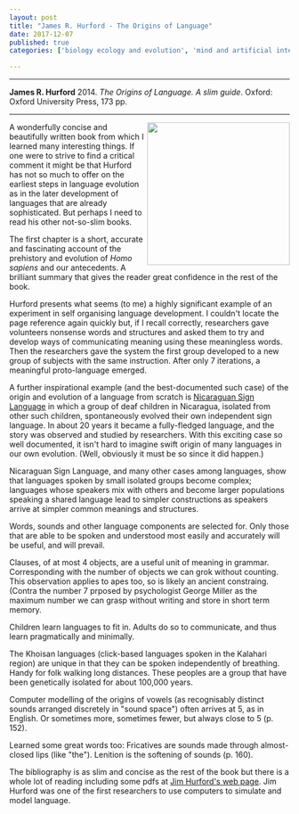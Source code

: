 ```yaml
---
layout: post
title: "James R. Hurford - The Origins of Language"
date: 2017-12-07
published: true
categories: ['biology ecology and evolution', 'mind and artificial intelligence']

---
```



***
<b>James R. Hurford</b> 2014. _The Origins of Language. A slim guide_.  Oxford: Oxford University Press, 173 pp.

***
<img width="256" align="right" src="http://global.oup.com/academic/covers/uk/pdp/9780198701668" alt="">  

A wonderfully concise and beautifully written book from which I learned many interesting things.  If one were to strive to find a critical comment it might be that Hurford has not so  much to offer on the earliest steps in language evolution as in the later development of languages that are already sophisticated.  But perhaps I need to read his other not-so-slim books. 

The first chapter is a short, accurate and fascinating account of the prehistory and evolution of _Homo sapiens_ and our antecedents.  A brilliant summary that gives the reader great confidence in the rest of the book.

Hurford presents what seems (to me) a highly significant example of an experiment in self organising language development.  I couldn't locate the page reference again quickly but, if I recall correctly, researchers gave volunteers nonsense words and structures and asked them to try and develop ways of communicating meaning using these meaningless words.  Then the researchers gave the system the first group developed to a new group of subjects with the same instruction.  After only 7 iterations, a meaningful proto-language emerged.

A further inspirational example (and the best-documented such case) of the origin and evolution of a language from scratch is [Nicaraguan Sign Language](https://www.scientificamerican.com/article/in-nicaragua-a-language-i/) in which a group of deaf children in Nicaragua, isolated from other such children, spontaneously evolved their own independent sign language. In about 20 years it became a fully-fledged language, and the story was observed and studied by researchers.  With this exciting case so well documented, it isn't hard to imagine swift origin of many languages in our own evolution.  (Well, obviously it must be so since it did happen.) 

Nicaraguan Sign Language, and many other cases among languages, show that languages spoken by small isolated groups become complex; languages whose speakers mix with others and become larger populations speaking a shared language lead to simpler constructions as speakers arrive at simpler common meanings and structures.

Words, sounds and other language components are selected for.  Only those that are able to be spoken and understood most easily and accurately will be useful, and will prevail.  

Clauses, of at most 4 objects, are a useful unit of meaning in grammar. Corresponding with the number of objects we can grok without counting. This observation applies to apes too, so is likely an ancient constraing. (Contra the number 7 prposed by psychologist George Miller as the maximum number we can grasp  without writing and store in short term memory.

Children learn languages to fit in. Adults do so to communicate, and thus learn pragmatically and minimally.

The Khoisan languages (click-based languages spoken in the Kalahari region) are unique in that they can be spoken independently of breathing.  Handy for folk walking long distances.  These peoples are a group that have been genetically isolated for about 100,000 years.

Computer modelling of the origins of vowels (as recognisably distinct sounds arranged discretely in "sound space") often arrives at 5, as in English.  Or sometimes more, sometimes fewer, but always close to 5  (p. 152).  

Learned some great words too: Fricatives are sounds made through almost-closed lips (like "the"). Lenition is the softening of sounds (p. 160).

The bibliography is as slim and concise as the rest of the book but there is a whole lot of reading including some pdfs at [Jim Hurford's web page](http://www.lel.ed.ac.uk/~jim/).  Jim Hurford was one of the first researchers to use computers to simulate and model language.
